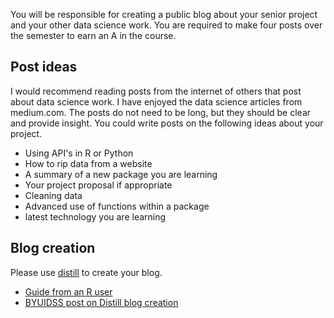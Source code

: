 You will be responsible for creating a public blog about your senior project and your other data science work. You are required to make four posts over the semester to earn an A in the course. 

## Post ideas

I would recommend reading posts from the internet of others that post about data science work. I have enjoyed the data science articles from medium.com. The posts do not need to be long, but they should be clear and provide insight. You could write posts on the following ideas about your project.

- Using API's in R or Python
- How to rip data from a website
- A summary of a new package you are learning
- Your project proposal if appropriate
- Cleaning data
- Advanced use of functions within a package
- latest technology you are learning

## Blog creation

Please use [distill](https://rstudio.github.io/distill/blog.html) to create your blog.

- [Guide from an R user](https://www.andreashandel.com/post/distill-github-website/)
- [BYUIDSS post on Distill blog creation](https://byuidss.github.io/posts/2021-03-22-how-to-start-creating-a-blog-for-your-senior-project/)

